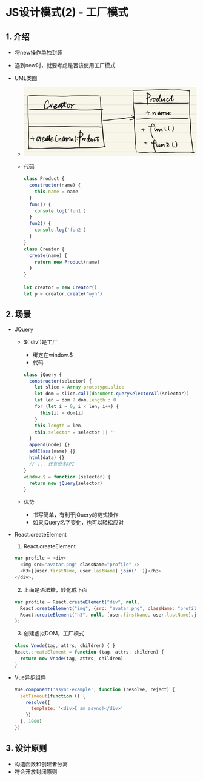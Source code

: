 # JS设计模式(2) - 工厂模式

## 1. 介绍

- 将new操作单独封装
- 遇到new时，就要考虑是否该使用工厂模式

- UML类图
  - ![factory UML](../../documents/img/js_factory.png)
  - 代码

    ```js
    class Product {
      constructor(name) {
        this.name = name
      }
      fun1() {
        console.log('fun1')
      }
      fun2() {
        console.log('fun2')
      }
    }
    class Creator {
      create(name) {
        return new Product(name)
      }
    }

    let creator = new Creator()
    let p = creator.create('wyh')
    ```

## 2. 场景

- JQuery
  - $('div')是工厂
    - 绑定在window.$
    - 代码
  
    ```js
    class jQuery {
      constructor(selector) {
        let slice = Array.prototype.slice
        let dom = slice.call(document.querySelectorAll(selector))
        let len = dom ? dom.length : 0
        for (let i = 0; i < len; i++) {
          this[i] = dom[i]
        }
        this.length = len
        this.selector = selector || ''
      }
      append(node) {}
      addClass(name) {}
      html(data) {}
      // ... 还有很多API
    }
    window.$ = function (selector) {
      return new jQuery(selector)
    }
    ```

  - 优势
    - 书写简单，有利于jQuery的链式操作
    - 如果jQuery名字变化，也可以轻松应对

- React.createElement

  1. React.createElement

    ```js
    var profile = <div>
      <img src="avatar.png" className="profile" />
      <h3>{[user.firstName, user.lastName].join(' ')}</h3>
    </div>;
    ```

  2. 上面是语法糖，转化成下面

    ```js
    var profile = React.createElement("div", null,
      React.createElement("img", {src: "avatar.png", className: "profile"}), 
      React.createElement("h3", null, [user.firstName, user.lastName].join(' '))
    );
    ```

  3. 创建虚拟DOM，工厂模式

    ```js
    class Vnode(tag, attrs, children) { }
    React.createElement = function (tag, attrs, children) {
      return new Vnode(tag, attrs, children)
    }
    ```

- Vue异步组件

    ```js
    Vue.component('async-example', function (resolve, reject) {
      setTimeout(function () {
        resolve({
          template: '<div>I am async!</div>'
        })
      }, 1000)
    })
    ```

## 3. 设计原则

- 构造函数和创建者分离
- 符合开放封闭原则
